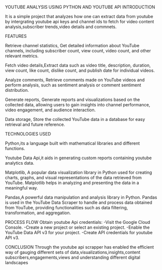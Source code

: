 YOUTUBE ANALYSIS USING PYTHON AND YOUTUBE API
INTRODUCTION

It is a simple project that analyzes how one can extract data from youtube by intergrating youtube api keys and channel ids to fetch for video content analysis,subscriber trends,video details and commnets.

FEATURES

Retrieve channel statistics, Get detailed information about YouTube channels, including subscriber count, view count, video count, and other relevant metrics.

Fetch video details,Extract data such as video title, description, duration, view count, like count, dislike count, and publish date for individual videos.

Analyze comments, Retrieve comments made on YouTube videos and perform analysis, such as sentiment analysis or comment sentiment distribution.

Generate reports, Generate reports and visualizations based on the collected data, allowing users to gain insights into channel performance, video engagement, and audience interaction.

Data storage, Store the collected YouTube data in a database for easy retrieval and future reference.

TECHNOLOGIES USED

Python,its a language built with mathematical libraries and different functions.

Youtube Data Api,it aids in generating custom reports containing youtube analytics data.

Matplotlib, A popular data visualization library in Python used for creating charts, graphs, and visual representations of the data retrieved from YouTube. Matplotlib helps in analyzing and presenting the data in a meaningful way.

Pandas,A powerful data manipulation and analysis library in Python. Pandas is used in the YouTube Data Scraper to handle and process data obtained from YouTube, providing functionalities such as data filtering, transformation, and aggregation.

PROCESS FLOW
Obtain youtube Api credentials:
-Visit the Google Cloud Console.
-Create a new project or select an existing project.
-Enable the YouTube Data API v3 for your project.
-Create API credentials for youtube API v3.

CONCLUSION
Through the youtube api scrapper has enabled the efficient way of gauging different sets of data,visualizations,insights,content subscribers,engagements,views and understanding different digital landscapes
